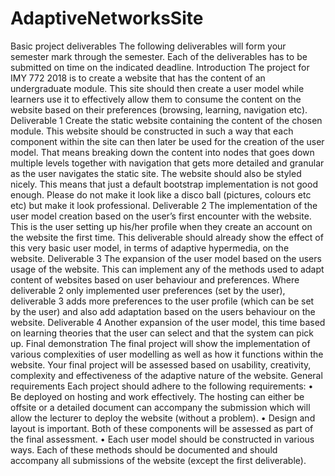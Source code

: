 # AdaptiveNetworksSite
Basic project deliverables The following deliverables will form your semester mark through the semester. Each of the deliverables has to be submitted on time on the indicated deadline. Introduction The project for IMY 772 2018 is to create a website that has the content of an undergraduate module. This site should then create a user model while learners use it to effectively allow them to consume the content on the website based on their preferences (browsing, learning, navigation etc). Deliverable 1 Create the static website containing the content of the chosen module. This website should be constructed in such a way that each component within the site can then later be used for the creation of the user model. That means breaking down the content into nodes that goes down multiple levels together with navigation that gets more detailed and granular as the user navigates the static site. The website should also be styled nicely. This means that just a default bootstrap implementation is not good enough. Please do not make it look like a disco ball (pictures, colours etc etc) but make it look professional. Deliverable 2 The implementation of the user model creation based on the user’s first encounter with the website. This is the user setting up his/her profile when they create an account on the website the first time. This deliverable should already show the effect of this very basic user model, in terms of adaptive hypermedia, on the website. Deliverable 3 The expansion of the user model based on the users usage of the website. This can implement any of the methods used to adapt content of websites based on user behaviour and preferences. Where deliverable 2 only implemented user preferences (set by the user), deliverable 3 adds more preferences to the user profile (which can be set by the user) and also add adaptation based on the users behaviour on the website. Deliverable 4 Another expansion of the user model, this time based on learning theories that the user can select and that the system can pick up. Final demonstration The final project will show the implementation of various complexities of user modelling as well as how it functions within the website. Your final project will be assessed based on usability, creativity, complexity and effectiveness of the adaptive nature of the website. General requirements Each project should adhere to the following requirements: • Be deployed on hosting and work effectively. The hosting can either be offsite or a detailed document can accompany the submission which will allow the lecturer to deploy the website (without a problem). • Design and layout is important. Both of these components will be assessed as part of the final assessment. • Each user model should be constructed in various ways. Each of these methods should be documented and should accompany all submissions of the website (except the first deliverable).
